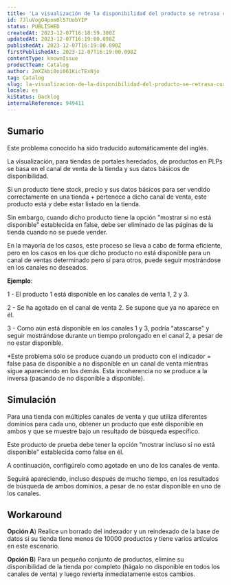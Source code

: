 ```yaml
---
title: 'La visualización de la disponibilidad del producto se retrasa cuando se utilizan varios canales de venta'
id: 7JluVogO4pom0l57UobYIP
status: PUBLISHED
createdAt: 2023-12-07T16:18:59.300Z
updatedAt: 2023-12-07T16:19:00.098Z
publishedAt: 2023-12-07T16:19:00.098Z
firstPublishedAt: 2023-12-07T16:19:00.098Z
contentType: knownIssue
productTeam: Catalog
author: 2mXZkbi0oi061KicTExNjo
tag: Catalog
slug: la-visualizacion-de-la-disponibilidad-del-producto-se-retrasa-cuando-se-utilizan-varios-canales-de-venta
locale: es
kiStatus: Backlog
internalReference: 949411
---
```


## Sumario

<div class="alert alert-info">
  <p>Este problema conocido ha sido traducido automáticamente del inglés.</p>
</div>


La visualización, para tiendas de portales heredados, de productos en PLPs se basa en el canal de venta de la tienda y sus datos básicos de disponibilidad.

Si un producto tiene stock, precio y sus datos básicos para ser vendido correctamente en una tienda + pertenece a dicho canal de venta, este producto está y debe estar listado en la tienda.

Sin embargo, cuando dicho producto tiene la opción "mostrar si no está disponible" establecida en false, debe ser eliminado de las páginas de la tienda cuando no se puede vender.

En la mayoría de los casos, este proceso se lleva a cabo de forma eficiente, pero en los casos en los que dicho producto no está disponible para un canal de ventas determinado pero sí para otros, puede seguir mostrándose en los canales no deseados.


**Ejemplo**:

1 - El producto 1 está disponible en los canales de venta 1, 2 y 3.

2 - Se ha agotado en el canal de venta 2. Se supone que ya no aparece en él.

3 - Como aún está disponible en los canales 1 y 3, podría "atascarse" y seguir mostrándose durante un tiempo prolongado en el canal 2, a pesar de no estar disponible.

*Este problema sólo se produce cuando un producto con el indicador = false pasa de disponible a no disponible en un canal de venta mientras sigue apareciendo en los demás. Esta incoherencia no se produce a la inversa (pasando de no disponible a disponible).



##

## Simulación


Para una tienda con múltiples canales de venta y que utiliza diferentes dominios para cada uno, obtener un producto que esté disponible en ambos y que se muestre bajo un resultado de búsqueda específico.

Este producto de prueba debe tener la opción "mostrar incluso si no está disponible" establecida como false en él.

A continuación, configúrelo como agotado en uno de los canales de venta.

Seguirá apareciendo, incluso después de mucho tiempo, en los resultados de búsqueda de ambos dominios, a pesar de no estar disponible en uno de los canales.



## Workaround


**Opción A**) Realice un borrado del indexador y un reindexado de la base de datos si su tienda tiene menos de 10000 productos y tiene varios artículos en este escenario.

**Opción B**) Para un pequeño conjunto de productos, elimine su disponibilidad de la tienda por completo (hágalo no disponible en todos los canales de venta) y luego revierta inmediatamente estos cambios.







